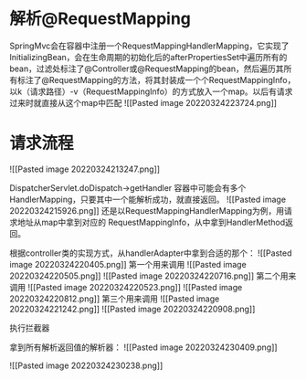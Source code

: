 # 解析@RequestMapping
SpringMvc会在容器中注册一个RequestMappingHandlerMapping，它实现了InitializingBean，会在生命周期的初始化后的afterPropertiesSet中遍历所有的bean，过滤处标注了@Controller或@RequestMapping的bean，然后遍历其所有标注了@RequestMapping的方法，将其封装成一个个RequestMappingInfo，以k（请求路径）-v（RequestMappingInfo）的方式放入一个map。以后有请求过来时就直接从这个map中匹配
![[Pasted image 20220324223724.png]]

# 请求流程
![[Pasted image 20220324213247.png]]

DispatcherServlet.doDispatch->getHandler
容器中可能会有多个HandlerMapping，只要其中一个能解析成功，就直接返回。
![[Pasted image 20220324215926.png]]
还是以RequestMappingHandlerMapping为例，用请求地址从map中拿到对应的
RequestMappingInfo，从中拿到HandlerMethod返回。

根据controller类的实现方式，从handlerAdapter中拿到合适的那个：
![[Pasted image 20220324220405.png]]
第一个用来调用
![[Pasted image 20220324220505.png]]
![[Pasted image 20220324220716.png]]
第二个用来调用
![[Pasted image 20220324220523.png]]
![[Pasted image 20220324220812.png]]
第三个用来调用
![[Pasted image 20220324221242.png]]
![[Pasted image 20220324220908.png]]

执行拦截器

拿到所有解析返回值的解析器：
![[Pasted image 20220324230409.png]]


![[Pasted image 20220324230238.png]]



